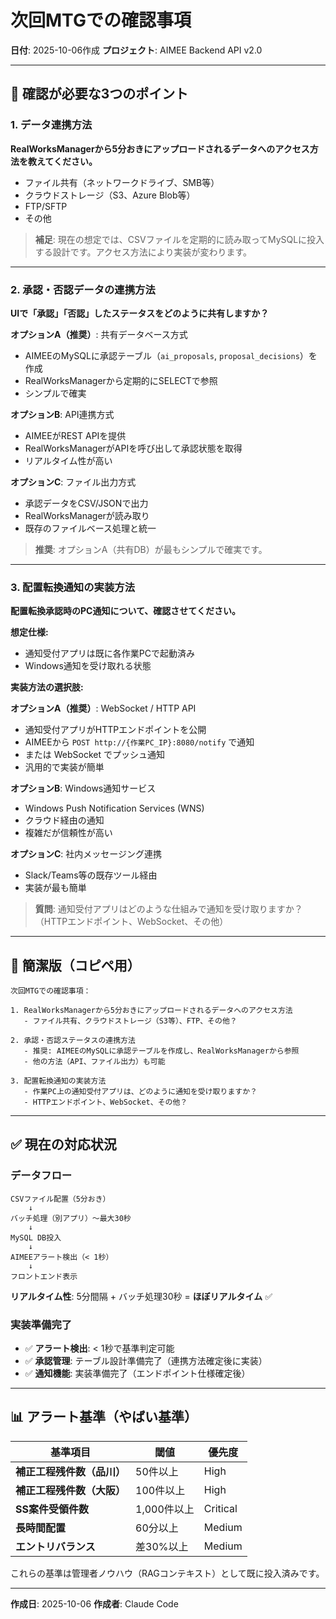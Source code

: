 # 次回MTGでの確認事項

**日付**: 2025-10-06作成
**プロジェクト**: AIMEE Backend API v2.0

---

## 📝 確認が必要な3つのポイント

### 1. データ連携方法
**RealWorksManagerから5分おきにアップロードされるデータへのアクセス方法を教えてください。**
- ファイル共有（ネットワークドライブ、SMB等）
- クラウドストレージ（S3、Azure Blob等）
- FTP/SFTP
- その他

> **補足**: 現在の想定では、CSVファイルを定期的に読み取ってMySQLに投入する設計です。アクセス方法により実装が変わります。

---

### 2. 承認・否認データの連携方法
**UIで「承認」「否認」したステータスをどのように共有しますか？**

**オプションA（推奨）**: 共有データベース方式
- AIMEEのMySQLに承認テーブル（`ai_proposals`, `proposal_decisions`）を作成
- RealWorksManagerから定期的にSELECTで参照
- シンプルで確実

**オプションB**: API連携方式
- AIMEEがREST APIを提供
- RealWorksManagerがAPIを呼び出して承認状態を取得
- リアルタイム性が高い

**オプションC**: ファイル出力方式
- 承認データをCSV/JSONで出力
- RealWorksManagerが読み取り
- 既存のファイルベース処理と統一

> **推奨**: オプションA（共有DB）が最もシンプルで確実です。

---

### 3. 配置転換通知の実装方法
**配置転換承認時のPC通知について、確認させてください。**

**想定仕様:**
- 通知受付アプリは既に各作業PCで起動済み
- Windows通知を受け取れる状態

**実装方法の選択肢:**

**オプションA（推奨）**: WebSocket / HTTP API
- 通知受付アプリがHTTPエンドポイントを公開
- AIMEEから `POST http://{作業PC_IP}:8080/notify` で通知
- または WebSocket でプッシュ通知
- 汎用的で実装が簡単

**オプションB**: Windows通知サービス
- Windows Push Notification Services (WNS)
- クラウド経由の通知
- 複雑だが信頼性が高い

**オプションC**: 社内メッセージング連携
- Slack/Teams等の既存ツール経由
- 実装が最も簡単

> **質問**: 通知受付アプリはどのような仕組みで通知を受け取りますか？（HTTPエンドポイント、WebSocket、その他）

---

## 🎯 簡潔版（コピペ用）

```
次回MTGでの確認事項：

1. RealWorksManagerから5分おきにアップロードされるデータへのアクセス方法
   - ファイル共有、クラウドストレージ（S3等）、FTP、その他？

2. 承認・否認ステータスの連携方法
   - 推奨: AIMEEのMySQLに承認テーブルを作成し、RealWorksManagerから参照
   - 他の方法（API、ファイル出力）も可能

3. 配置転換通知の実装方法
   - 作業PC上の通知受付アプリは、どのように通知を受け取りますか？
   - HTTPエンドポイント、WebSocket、その他？
```

---

## ✅ 現在の対応状況

### データフロー
```
CSVファイル配置（5分おき）
    ↓
バッチ処理（別アプリ）～最大30秒
    ↓
MySQL DB投入
    ↓
AIMEEアラート検出（< 1秒）
    ↓
フロントエンド表示
```

**リアルタイム性**: 5分間隔 + バッチ処理30秒 = **ほぼリアルタイム** ✅

### 実装準備完了

- ✅ **アラート検出**: < 1秒で基準判定可能
- ✅ **承認管理**: テーブル設計準備完了（連携方法確定後に実装）
- ✅ **通知機能**: 実装準備完了（エンドポイント仕様確定後）

---

## 📊 アラート基準（やばい基準）

| 基準項目 | 閾値 | 優先度 |
|---------|------|--------|
| **補正工程残件数（品川）** | 50件以上 | High |
| **補正工程残件数（大阪）** | 100件以上 | High |
| **SS案件受領件数** | 1,000件以上 | Critical |
| **長時間配置** | 60分以上 | Medium |
| **エントリバランス** | 差30%以上 | Medium |

これらの基準は管理者ノウハウ（RAGコンテキスト）として既に投入済みです。

---

**作成日**: 2025-10-06
**作成者**: Claude Code
